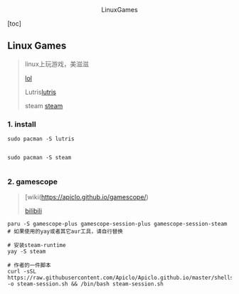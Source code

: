 <center>LinuxGames</center>





[toc]







## Linux Games

> linux上玩游戏，美滋滋
>
> [lol](https://leagueoflinux.gitlab.io/install/)
>
> Lutris[lutris](https://lutris.net/downloads)
>
> steam [steam](https://store.steampowered.com/)





### 1. install

```shell
sudo pacman -S lutris


sudo pacman -S steam


```



### 2. gamescope

> [wiki(https://apiclo.github.io/gamescope/)
>
> [bilibili](https://www.bilibili.com/video/BV1YYeyeZEtz/?spm_id_from=333.999.0.0&vd_source=86b829d6caeffc65037786a84ec2cb17)

```shell
paru -S gamescope-plus gamescope-session-plus gamescope-session-steam
# 如果使用的yay或者其它aur工具，请自行替换

# 安装steam-runtime
yay -S steam

# 作者的一件脚本
curl -sSL https://raw.githubusercontent.com/Apiclo/Apiclo.github.io/master/shells/steamos.sh -o steam-session.sh && /bin/bash steam-session.sh
```

